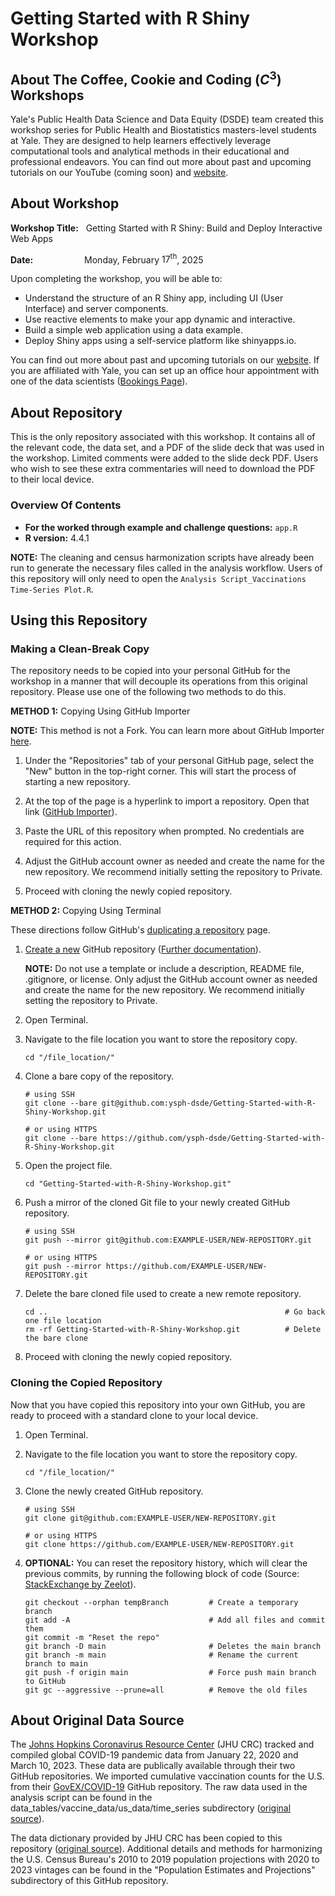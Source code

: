 
# Getting Started with R Shiny Workshop

## About The Coffee, Cookie and Coding $\left(C^3\right)$ Workshops

Yale's Public Health Data Science and Data Equity (DSDE) team created this workshop series for Public Health and Biostatistics masters-level students at Yale. They are designed to help learners effectively leverage computational tools and analytical methods in their educational and professional endeavors. You can find out more about past and upcoming tutorials on our YouTube (coming soon) and [website](https://ysph.yale.edu/public-health-research-and-practice/research-centers-and-initiatives/public-health-data-science-and-data-equity/events/).


## About Workshop

**Workshop Title:** &nbsp; Getting Started with R Shiny: Build and Deploy Interactive Web Apps

**Date:** &emsp;&emsp;&emsp;&emsp;&emsp;&nbsp; Monday, February $17^{\text{th}}$, 2025

Upon completing the workshop, you will be able to:
- Understand the structure of an R Shiny app, including UI (User Interface) and server components.
- Use reactive elements to make your app dynamic and interactive.
- Build a simple web application using a data example.
- Deploy Shiny apps using a self-service platform like shinyapps.io. 

You can find out more about past and upcoming tutorials on our [website](https://ysph.yale.edu/public-health-research-and-practice/research-centers-and-initiatives/public-health-data-science-and-data-equity/events/). If you are affiliated with Yale, you can set up an office hour appointment with one of the data scientists ([Bookings Page](https://outlook.office365.com/owa/calendar/DataScienceDataEquityOfficeHours@yale.edu/bookings/)).


## About Repository

This is the only repository associated with this workshop. It contains all of the relevant code, the data set, and a PDF of the slide deck that was used in the workshop. Limited comments were added to the slide deck PDF. Users who wish to see these extra commentaries will need to download the PDF to their local device.

### Overview Of Contents

- **For the worked through example and challenge questions:** `app.R`
- **R version:** 4.4.1

**NOTE:** The cleaning and census harmonization scripts have already been run to generate the necessary files called in the analysis workflow. Users of this repository will only need to open the `Analysis Script_Vaccinations Time-Series Plot.R`.

## Using this Repository

### Making a Clean-Break Copy

The repository needs to be copied into your personal GitHub for the workshop in a manner that will decouple its operations from this original repository. Please use one of the following two methods to do this.

**METHOD 1:** Copying Using GitHub Importer

**NOTE:** This method is not a Fork. You can learn more about GitHub Importer [here](https://docs.github.com/en/migrations/importing-source-code/using-github-importer/importing-a-repository-with-github-importer).

1. Under the "Repositories" tab of your personal GitHub page, select the "New" button in the top-right corner. This will start the process of starting a new repository.

2. At the top of the page is a hyperlink to import a repository. Open that link ([GitHub Importer](https://github.com/new/import)).

3. Paste the URL of this repository when prompted. No credentials are required for this action.

4. Adjust the GitHub account owner as needed and create the name for the new repository. We recommend initially setting the repository to Private.

5. Proceed with cloning the newly copied repository.

**METHOD 2:** Copying Using Terminal

These directions follow GitHub's [duplicating a repository](https://docs.github.com/en/repositories/creating-and-managing-repositories/duplicating-a-repository) page.

1. [Create a new](https://github.com/new) GitHub repository ([Further documentation](https://docs.github.com/en/repositories/creating-and-managing-repositories/creating-a-new-repository)).
   
   **NOTE:** Do not use a template or include a description, README file, .gitignore, or license. Only adjust the GitHub account owner as needed and create the name for the new repository. We recommend initially setting the repository to Private.
   
2. Open Terminal.

3. Navigate to the file location you want to store the repository copy.
   ```
   cd "/file_location/"
   ```

4. Clone a bare copy of the repository.
   ```
   # using SSH
   git clone --bare git@github.com:ysph-dsde/Getting-Started-with-R-Shiny-Workshop.git
   
   # or using HTTPS
   git clone --bare https://github.com/ysph-dsde/Getting-Started-with-R-Shiny-Workshop.git
   ```
   
5. Open the project file.
   ```
   cd "Getting-Started-with-R-Shiny-Workshop.git"
   ```
   
6. Push a mirror of the cloned Git file to your newly created GitHub repository.
   ```
   # using SSH
   git push --mirror git@github.com:EXAMPLE-USER/NEW-REPOSITORY.git

   # or using HTTPS
   git push --mirror https://github.com/EXAMPLE-USER/NEW-REPOSITORY.git
   ```

7. Delete the bare cloned file used to create a new remote repository.
   ```
   cd ..                                                     # Go back one file location
   rm -rf Getting-Started-with-R-Shiny-Workshop.git          # Delete the bare clone
   ```
8. Proceed with cloning the newly copied repository.

### Cloning the Copied Repository

Now that you have copied this repository into your own GitHub, you are ready to proceed with a standard clone to your local device.
  
1. Open Terminal.

2. Navigate to the file location you want to store the repository copy.
   ```
   cd "/file_location/"
   ```
3. Clone the newly created GitHub repository.
   ```
   # using SSH
   git clone git@github.com:EXAMPLE-USER/NEW-REPOSITORY.git

   # or using HTTPS
   git clone https://github.com/EXAMPLE-USER/NEW-REPOSITORY.git
   ```

4. **OPTIONAL:** You can reset the repository history, which will clear the previous commits, by running the following block of code (Source: [StackExchange by Zeelot](https://stackoverflow.com/questions/9683279/make-the-current-commit-the-only-initial-commit-in-a-git-repository)).
    ```
    git checkout --orphan tempBranch         # Create a temporary branch
    git add -A                               # Add all files and commit them
    git commit -m "Reset the repo"
    git branch -D main                       # Deletes the main branch
    git branch -m main                       # Rename the current branch to main
    git push -f origin main                  # Force push main branch to GitHub
    git gc --aggressive --prune=all          # Remove the old files
    ```

## About Original Data Source

The [Johns Hopkins Coronavirus Resource Center](https://coronavirus.jhu.edu/) (JHU CRC) tracked and compiled global COVID-19 pandemic data from January 22, 2020 and March 10, 2023. These data are publically available through their two GitHub repositories. We imported cumulative vaccination counts for the U.S. from their [GovEX/COVID-19](https://github.com/govex/COVID-19/tree/master/data_tables/vaccine_data) GitHub repository. The raw data used in the analysis script can be found in the data_tables/vaccine_data/us_data/time_series subdirectory ([original source](https://github.com/govex/COVID-19/blob/master/data_tables/vaccine_data/us_data/time_series/time_series_covid19_vaccine_us.csv)).

The data dictionary provided by JHU CRC has been copied to this repository ([original source](https://github.com/govex/COVID-19/tree/master/data_tables/vaccine_data/us_data)). Additional details and methods for harmonizing the U.S. Census Bureau's 2010 to 2019 population projections with 2020 to 2023 vintages can be found in the "Population Estimates and Projections" subdirectory of this GitHub repository.
